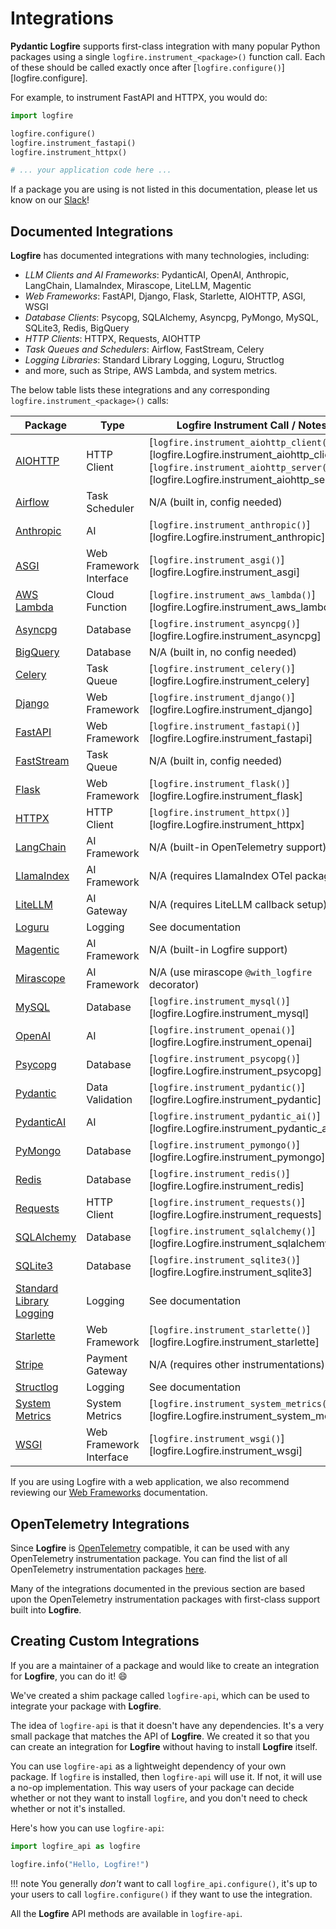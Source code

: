 # Integrations

**Pydantic Logfire** supports first-class integration with many popular Python packages using a single `logfire.instrument_<package>()`
function call. Each of these should be called exactly once after [`logfire.configure()`][logfire.configure].

For example, to instrument FastAPI and HTTPX, you would do:

```python
import logfire

logfire.configure()
logfire.instrument_fastapi()
logfire.instrument_httpx()

# ... your application code here ...
```

If a package you are using is not listed in this documentation, please let us know on our [Slack][slack]!

## Documented Integrations

**Logfire** has documented integrations with many technologies, including:

- *LLM Clients and AI Frameworks*: PydanticAI, OpenAI, Anthropic, LangChain, LlamaIndex, Mirascope, LiteLLM, Magentic
- *Web Frameworks*: FastAPI, Django, Flask, Starlette, AIOHTTP, ASGI, WSGI
- *Database Clients*: Psycopg, SQLAlchemy, Asyncpg, PyMongo, MySQL, SQLite3, Redis, BigQuery
- *HTTP Clients*: HTTPX, Requests, AIOHTTP
- *Task Queues and Schedulers*: Airflow, FastStream, Celery
- *Logging Libraries*: Standard Library Logging, Loguru, Structlog
- and more, such as Stripe, AWS Lambda, and system metrics.

The below table lists these integrations and any corresponding `logfire.instrument_<package>()` calls:

| Package                                  | Type                    | Logfire Instrument Call / Notes                                  |
|-------------------------------------------|-------------------------|------------------------------------------------------------------|
| [AIOHTTP](http-clients/aiohttp.md)        | HTTP Client             | [`logfire.instrument_aiohttp_client()`,][logfire.Logfire.instrument_aiohttp_client] [`logfire.instrument_aiohttp_server()`][logfire.Logfire.instrument_aiohttp_server] |
| [Airflow](event-streams/airflow.md)       | Task Scheduler          | N/A (built in, config needed)                                    |
| [Anthropic](llms/anthropic.md)            | AI                      | [`logfire.instrument_anthropic()`][logfire.Logfire.instrument_anthropic]                                 |
| [ASGI](web-frameworks/asgi.md)            | Web Framework Interface | [`logfire.instrument_asgi()`][logfire.Logfire.instrument_asgi]                                      |
| [AWS Lambda](aws-lambda.md)               | Cloud Function          | [`logfire.instrument_aws_lambda()`][logfire.Logfire.instrument_aws_lambda]                                |
| [Asyncpg](databases/asyncpg.md)           | Database                | [`logfire.instrument_asyncpg()`][logfire.Logfire.instrument_asyncpg]                                   |
| [BigQuery](databases/bigquery.md)         | Database                | N/A (built in, no config needed)                                 |
| [Celery](event-streams/celery.md)         | Task Queue              | [`logfire.instrument_celery()`][logfire.Logfire.instrument_celery]                                    |
| [Django](web-frameworks/django.md)        | Web Framework           | [`logfire.instrument_django()`][logfire.Logfire.instrument_django]                                    |
| [FastAPI](web-frameworks/fastapi.md)      | Web Framework           | [`logfire.instrument_fastapi()`][logfire.Logfire.instrument_fastapi]                                   |
| [FastStream](event-streams/faststream.md) | Task Queue              | N/A (built in, config needed)                                    |
| [Flask](web-frameworks/flask.md)          | Web Framework           | [`logfire.instrument_flask()`][logfire.Logfire.instrument_flask]                                     |
| [HTTPX](http-clients/httpx.md)            | HTTP Client             | [`logfire.instrument_httpx()`][logfire.Logfire.instrument_httpx]                                     |
| [LangChain](llms/langchain.md)            | AI Framework            | N/A (built-in OpenTelemetry support)                             |
| [LlamaIndex](llms/llamaindex.md)          | AI Framework            | N/A (requires LlamaIndex OTel package)                           |
| [LiteLLM](llms/litellm.md)                | AI Gateway              | N/A (requires LiteLLM callback setup)                            |
| [Loguru](loguru.md)                       | Logging                 | See documentation                                                |
| [Magentic](llms/magentic.md)              | AI Framework            | N/A (built-in Logfire support)                                   |
| [Mirascope](llms/mirascope.md)            | AI Framework            | N/A (use mirascope `@with_logfire` decorator)                    |
| [MySQL](databases/mysql.md)               | Database                | [`logfire.instrument_mysql()`][logfire.Logfire.instrument_mysql]                                     |
| [OpenAI](llms/openai.md)                  | AI                      | [`logfire.instrument_openai()`][logfire.Logfire.instrument_openai]                                    |
| [Psycopg](databases/psycopg.md)           | Database                | [`logfire.instrument_psycopg()`][logfire.Logfire.instrument_psycopg]                                   |
| [Pydantic](pydantic.md)                   | Data Validation         | [`logfire.instrument_pydantic()`][logfire.Logfire.instrument_pydantic]                                  |
| [PydanticAI](llms/pydanticai.md)          | AI                      | [`logfire.instrument_pydantic_ai()`][logfire.Logfire.instrument_pydantic_ai]                               |
| [PyMongo](databases/pymongo.md)           | Database                | [`logfire.instrument_pymongo()`][logfire.Logfire.instrument_pymongo]                                   |
| [Redis](databases/redis.md)               | Database                | [`logfire.instrument_redis()`][logfire.Logfire.instrument_redis]                                     |
| [Requests](http-clients/requests.md)      | HTTP Client             | [`logfire.instrument_requests()`][logfire.Logfire.instrument_requests]                                  |
| [SQLAlchemy](databases/sqlalchemy.md)     | Database                | [`logfire.instrument_sqlalchemy()`][logfire.Logfire.instrument_sqlalchemy]                                |
| [SQLite3](databases/sqlite3.md)           | Database                | [`logfire.instrument_sqlite3()`][logfire.Logfire.instrument_sqlite3]                                   |
| [Standard Library Logging](logging.md)    | Logging                 | See documentation                                                |
| [Starlette](web-frameworks/starlette.md)  | Web Framework           | [`logfire.instrument_starlette()`][logfire.Logfire.instrument_starlette]                                 |
| [Stripe](stripe.md)                       | Payment Gateway         | N/A (requires other instrumentations)                            |
| [Structlog](structlog.md)                 | Logging                 | See documentation                                                |
| [System Metrics](system-metrics.md)       | System Metrics          | [`logfire.instrument_system_metrics()`][logfire.Logfire.instrument_system_metrics]                            |
| [WSGI](web-frameworks/wsgi.md)            | Web Framework Interface | [`logfire.instrument_wsgi()`][logfire.Logfire.instrument_wsgi]                                      |

If you are using Logfire with a web application, we also recommend reviewing
our [Web Frameworks](web-frameworks/index.md)
documentation.

## OpenTelemetry Integrations

Since **Logfire** is [OpenTelemetry][opentelemetry] compatible, it can be used with any OpenTelemetry
instrumentation package. You can find the list of all OpenTelemetry instrumentation packages
[here](https://opentelemetry-python-contrib.readthedocs.io/en/latest/).

Many of the integrations documented in the previous section are based upon the OpenTelemetry instrumentation packages
with first-class support built into **Logfire**.

## Creating Custom Integrations

If you are a maintainer of a package and would like to create an integration for **Logfire**, you can do it! :smile:

We've created a shim package called `logfire-api`, which can be used to integrate your package with **Logfire**.

The idea of `logfire-api` is that it doesn't have any dependencies. It's a very small package that matches the API of **Logfire**.
We created it so that you can create an integration for **Logfire** without having to install **Logfire** itself.

You can use `logfire-api` as a lightweight dependency of your own package.
If `logfire` is installed, then `logfire-api` will use it. If not, it will use a no-op implementation.
This way users of your package can decide whether or not they want to install `logfire`, and you don't need to
check whether or not it's installed.

Here's how you can use `logfire-api`:

```python
import logfire_api as logfire

logfire.info("Hello, Logfire!")
```

!!! note
    You generally *don't* want to call `logfire_api.configure()`, it's up to your users to call
    `logfire.configure()` if they want to use the integration.

All the **Logfire** API methods are available in `logfire-api`.

[slack]: https://logfire.pydantic.dev/docs/join-slack/
[opentelemetry]: https://opentelemetry.io/
